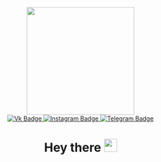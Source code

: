 <div id="header" align="center">
  <img src="https://media.giphy.com/media/vzO0Vc8b2VBLi/giphy.gif" width="250"/>

  <div id="badges">
      <a href="https://vk.com/Hulumulula">
          <img src="https://img.shields.io/badge/vk.com-blue?style=for-the-badge&logo=vk&logoColor=white" alt="Vk Badge"/>
      </a>
      <a href="https://instagram.com/sosocheknaytesevelikana">
          <img src="https://img.shields.io/badge/Instagram-red?style=for-the-badge&logo=instagram&logoColor=white" alt="Instagram Badge"/>
      </a>
      <a href="https://t.me/AleXAnddr0">
          <img src="https://img.shields.io/badge/Telegram-blue?style=for-the-badge&logo=telegram&logoColor=white" alt="Telegram Badge"/>
      </a>
  </div>
  <img src="https://komarev.com/ghpvc/?username=Hulumulula&style=flat-square&color=blue" alt=""/>
  <h1>
        Hey there
        <img src="https://media.giphy.com/media/hvRJCLFzcasrR4ia7z/giphy.gif" width="30px"/>
  </h1>
</div>
